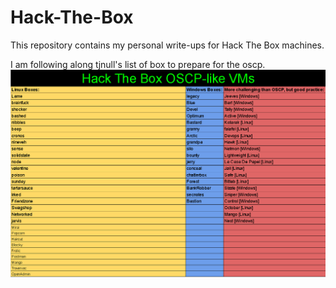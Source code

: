 # Hack-The-Box
This repository contains my personal write-ups for Hack The Box machines.

I am following along tjnull's list of box to prepare for the oscp.
![List!](tjnull-htb-list.png)
